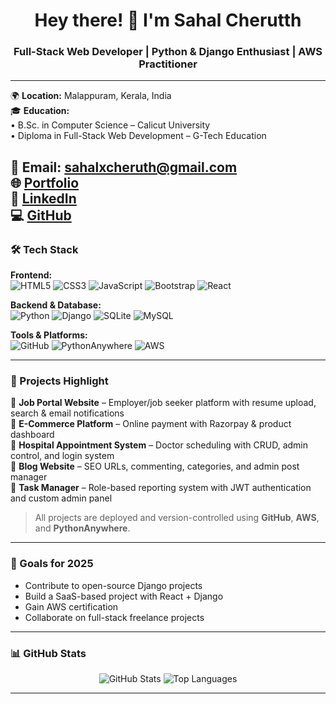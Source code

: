 <h1 align="center">Hey there! 👋 I'm Sahal Cherutth</h1>
<h3 align="center">Full-Stack Web Developer | Python & Django Enthusiast | AWS Practitioner</h3>

---

🌍 **Location:** Malappuram, Kerala, India  
🎓 **Education:**  
• B.Sc. in Computer Science – Calicut University  
• Diploma in Full-Stack Web Development – G-Tech Education  


📧 **Email:** sahalxcheruth@gmail.com  
🌐 [**Portfolio**](https://sahalcheruth.pythonanywhere.com)  
💼 [**LinkedIn**](https://linkedin.com/in/sahalcheruth)  
💻 [**GitHub**](https://github.com/sahalcheruth)
---

### 🛠️ Tech Stack


**Frontend:**  
![HTML5](https://img.shields.io/badge/-HTML5-E34F26?style=flat-square&logo=html5&logoColor=white) ![CSS3](https://img.shields.io/badge/-CSS3-1572B6?style=flat-square&logo=css3) ![JavaScript](https://img.shields.io/badge/-JavaScript-F7DF1E?style=flat-square&logo=javascript&logoColor=black) ![Bootstrap](https://img.shields.io/badge/-Bootstrap-563D7C?style=flat-square&logo=bootstrap) ![React](https://img.shields.io/badge/-React-20232A?style=flat-square&logo=react)

**Backend & Database:**  
![Python](https://img.shields.io/badge/-Python-3776AB?style=flat-square&logo=python) ![Django](https://img.shields.io/badge/-Django-092E20?style=flat-square&logo=django) ![SQLite](https://img.shields.io/badge/-SQLite-003B57?style=flat-square&logo=sqlite) ![MySQL](https://img.shields.io/badge/-MySQL-4479A1?style=flat-square&logo=mysql)

**Tools & Platforms:**  
![GitHub](https://img.shields.io/badge/-GitHub-181717?style=flat-square&logo=github) ![PythonAnywhere](https://img.shields.io/badge/-PythonAnywhere-44aadd?style=flat-square&logo=python) ![AWS](https://img.shields.io/badge/-AWS-FF9900?style=flat-square&logo=amazonaws)


---

### 🚀 Projects Highlight

🔹 **Job Portal Website** – Employer/job seeker platform with resume upload, search & email notifications  
🔹 **E-Commerce Platform** – Online payment with Razorpay & product dashboard  
🔹 **Hospital Appointment System** – Doctor scheduling with CRUD, admin control, and login system  
🔹 **Blog Website** – SEO URLs, commenting, categories, and admin post manager  
🔹 **Task Manager** – Role-based reporting system with JWT authentication and custom admin panel

> All projects are deployed and version-controlled using **GitHub**, **AWS**, and **PythonAnywhere**.

---

### 🎯 Goals for 2025

- Contribute to open-source Django projects  
- Build a SaaS-based project with React + Django  
- Gain AWS certification  
- Collaborate on full-stack freelance projects

---

### 📊 GitHub Stats

<p align="center">
  <img src="https://github-readme-stats.vercel.app/api?username=sahalcheruth&show_icons=true&theme=radical" alt="GitHub Stats" />
  <img src="https://github-readme-stats.vercel.app/api/top-langs/?username=sahalcheruth&layout=compact&theme=radical" alt="Top Languages" />
</p>

---


